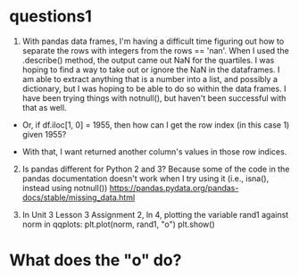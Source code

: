 # questions1

1. With pandas data frames, I'm having a difficult time figuring out how to separate the rows with integers from the rows == 'nan'. 
When I used the .describe() method, the output came out NaN for the quartiles. I was hoping to find a way to take out or ignore the NaN in the dataframes. I am able to extract anything that is a number into a list, and possibly a dictionary, but I was hoping to be able to do so within the data frames. I have been trying things with notnull(), but haven't been successful with that as well.

- Or, if df.iloc[1, 0] = 1955, then how can I get the row index (in this case 1) given 1955?

- With that, I want returned another column's values in those row indices.




2. Is pandas different for Python 2 and 3?
Because some of the code in the pandas documentation doesn't work when I try using it (i.e., isna(), instead using notnull())
https://pandas.pydata.org/pandas-docs/stable/missing_data.html



3. In Unit 3 Lesson 3 Assignment 2, ln 4, plotting the variable rand1 against norm in qqplots:
plt.plot(norm, rand1, "o") 
plt.show() 

# What does the "o" do?
